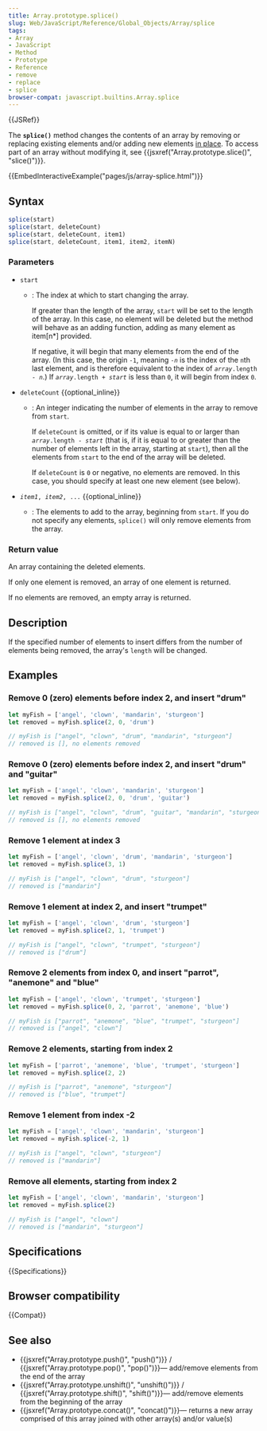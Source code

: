 ```yaml
---
title: Array.prototype.splice()
slug: Web/JavaScript/Reference/Global_Objects/Array/splice
tags:
- Array
- JavaScript
- Method
- Prototype
- Reference
- remove
- replace
- splice
browser-compat: javascript.builtins.Array.splice
---
```

{{JSRef}}

The **`splice()`** method changes the contents of an array by removing or
replacing existing elements and/or adding new elements
[in place](https://en.wikipedia.org/wiki/In-place_algorithm). To access part of
an array without modifying it, see
{{jsxref("Array.prototype.slice()", "slice()")}}.

{{EmbedInteractiveExample("pages/js/array-splice.html")}}

## Syntax

```js
splice(start)
splice(start, deleteCount)
splice(start, deleteCount, item1)
splice(start, deleteCount, item1, item2, itemN)
```

### Parameters

*   `start`

    *   : The index at which to start changing the array.

        If greater than the length of the array, `start` will be set to the length
        of the array. In this case, no element will be deleted but the method will
        behave as an adding function, adding as many element as item\[n\*] provided.

        If negative, it will begin that many elements from the end of the array. (In
        this case, the origin `-1`, meaning <code>-<var>n</var></code> is the index
        of the `n`th last element, and is therefore equivalent to the index of <code><var>array</var>.length - <var>n</var></code>.) If <code><var>array</var>.length + <var>start</var></code> is less than `0`, it
        will begin from index `0`.

*   `deleteCount` {{optional_inline}}

    *   : An integer indicating the number of elements in the array to remove from
        `start`.

        If `deleteCount` is omitted, or if its value is equal to or larger than <code><var>array</var>.length - <var>start</var></code> (that is, if it is
        equal to or greater than the number of elements left in the array, starting
        at `start`), then all the elements from `start` to the end of the array will
        be deleted.

        If `deleteCount` is `0` or negative, no elements are removed. In this case,
        you should specify at least one new element (see below).

*   <code><var>item1</var>, <var>item2</var>, ...</code> {{optional_inline}}
    *   : The elements to add to the array, beginning from `start`. If you do not
        specify any elements, `splice()` will only remove elements from the array.

### Return value

An array containing the deleted elements.

If only one element is removed, an array of one element is returned.

If no elements are removed, an empty array is returned.

## Description

If the specified number of elements to insert differs from the number of
elements being removed, the array's `length` will be changed.

## Examples

### Remove 0 (zero) elements before index 2, and insert "drum"

```js
let myFish = ['angel', 'clown', 'mandarin', 'sturgeon']
let removed = myFish.splice(2, 0, 'drum')

// myFish is ["angel", "clown", "drum", "mandarin", "sturgeon"]
// removed is [], no elements removed
```

### Remove 0 (zero) elements before index 2, and insert "drum" and "guitar"

```js
let myFish = ['angel', 'clown', 'mandarin', 'sturgeon']
let removed = myFish.splice(2, 0, 'drum', 'guitar')

// myFish is ["angel", "clown", "drum", "guitar", "mandarin", "sturgeon"]
// removed is [], no elements removed
```

### Remove 1 element at index 3

```js
let myFish = ['angel', 'clown', 'drum', 'mandarin', 'sturgeon']
let removed = myFish.splice(3, 1)

// myFish is ["angel", "clown", "drum", "sturgeon"]
// removed is ["mandarin"]
```

### Remove 1 element at index 2, and insert "trumpet"

```js
let myFish = ['angel', 'clown', 'drum', 'sturgeon']
let removed = myFish.splice(2, 1, 'trumpet')

// myFish is ["angel", "clown", "trumpet", "sturgeon"]
// removed is ["drum"]
```

### Remove 2 elements from index 0, and insert "parrot", "anemone" and "blue"

```js
let myFish = ['angel', 'clown', 'trumpet', 'sturgeon']
let removed = myFish.splice(0, 2, 'parrot', 'anemone', 'blue')

// myFish is ["parrot", "anemone", "blue", "trumpet", "sturgeon"]
// removed is ["angel", "clown"]
```

### Remove 2 elements, starting from index 2

```js
let myFish = ['parrot', 'anemone', 'blue', 'trumpet', 'sturgeon']
let removed = myFish.splice(2, 2)

// myFish is ["parrot", "anemone", "sturgeon"]
// removed is ["blue", "trumpet"]
```

### Remove 1 element from index -2

```js
let myFish = ['angel', 'clown', 'mandarin', 'sturgeon']
let removed = myFish.splice(-2, 1)

// myFish is ["angel", "clown", "sturgeon"]
// removed is ["mandarin"]
```

### Remove all elements, starting from index 2

```js
let myFish = ['angel', 'clown', 'mandarin', 'sturgeon']
let removed = myFish.splice(2)

// myFish is ["angel", "clown"]
// removed is ["mandarin", "sturgeon"]
```

## Specifications

{{Specifications}}

## Browser compatibility

{{Compat}}

## See also

*   {{jsxref("Array.prototype.push()", "push()")}} /
    {{jsxref("Array.prototype.pop()",
    "pop()")}}— add/remove
    elements from the end of the array
*   {{jsxref("Array.prototype.unshift()", "unshift()")}} /
    {{jsxref("Array.prototype.shift()", "shift()")}}— add/remove
    elements from the beginning of the array
*   {{jsxref("Array.prototype.concat()", "concat()")}}— returns
    a new array comprised of this array joined with other array(s) and/or value(s)
